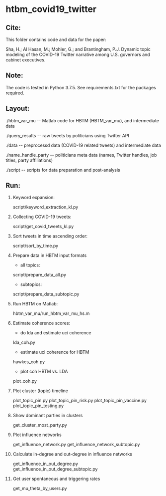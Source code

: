 # htbm_covid19_twitter

## Cite:
This folder contains code and data for the paper:

Sha, H.; Al Hasan, M.; Mohler, G.; and Brantingham, P.J. Dynamic topic modeling of the COVID-19 Twitter narrative among U.S. governors and cabinet executives.

## Note:
The code is tested in Python 3.7.5. See requirements.txt for the packages required.

## Layout:

./hbtm_var_mu -- Matlab code for HBTM (HBTM_var_mu), and intermediate data

./query_results -- raw tweets by politicians using Twitter API 

./data -- preprocessd data (COVID-19 related tweets) and intermediate data

./name_handle_party -- politicians meta data (names, Twitter handles, job titles, party affiliations)
 
./script -- scripts for data preparation and post-analysis

## Run: 

1. Keyword expansion:

	script/keyword_extraction_kl.py 

2. Collecting COVID-19 tweets:

	script/get_covid_tweets_kl.py

3. Sort tweets in time ascending order:

	script/sort_by_time.py


4. Prepare data in HBTM input formats

   - all topics:

	script/prepare_data_all.py

   - subtopics:

	script/prepare_data_subtopic.py


5. Run HBTM on Matlab:
 
	hbtm_var_mu/run_hbtm_var_mu_hs.m

6. Estimate coherence scores:

   - do lda and estimate uci coherence

	lda_coh.py 

   - estimate uci coherence for HBTM

	hawkes_coh.py

   - plot coh HBTM vs. LDA
	 
	plot_coh.py
	 
7. Plot cluster (topic) timeline 

	plot_topic_pin.py
	plot_topic_pin_risk.py
	plot_topic_pin_vaccine.py
	plot_topic_pin_testing.py

8. Show dominant parties in clusters

	get_cluster_most_party.py

9. Plot influence networks

	get_influence_network.py
	get_influence_network_subtopic.py 

10. Calculate in-degree and out-degree in influence networks

	get_influence_in_out_degree.py
	get_influence_in_out_degree_subtopic.py

11. Get user spontaneous and triggering rates

	get_mu_theta_by_users.py

